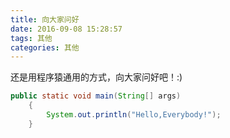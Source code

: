 ```yaml
---
title: 向大家问好
date: 2016-09-08 15:28:57
tags: 其他
categories: 其他
---
```


  还是用程序猿通用的方式，向大家问好吧！:)
  
   

```java
public static void main(String[] args)
    {
        System.out.println("Hello,Everybody!");
    }
```

 
 
 